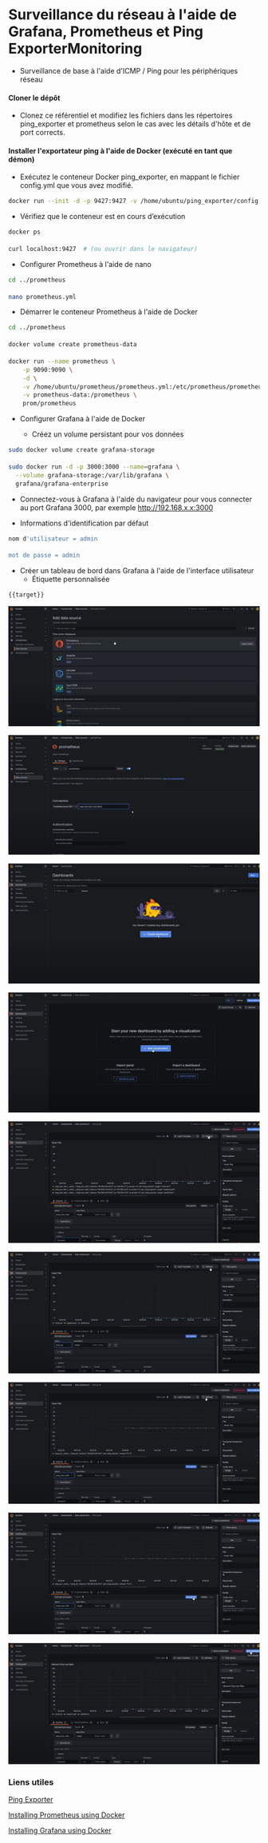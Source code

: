 # Surveillance du réseau à l'aide de Grafana, Prometheus et Ping ExporterMonitoring

- Surveillance de base à l'aide d'ICMP / Ping pour les périphériques réseau

#### Cloner le dépôt

- Clonez ce référentiel et modifiez les fichiers dans les répertoires ping_exporter et prometheus selon le cas avec les détails d'hôte et de port corrects.

#### Installer l'exportateur ping à l'aide de Docker (exécuté en tant que démon)

- Exécutez le conteneur Docker ping_exporter, en mappant le fichier config.yml que vous avez modifié.

```sh
docker run --init -d -p 9427:9427 -v /home/ubuntu/ping_exporter/config.yml:/config/config.yml --name ping_exporter czerwonk/ping_exporter
```

- Vérifiez que le conteneur est en cours d’exécution

```sh
docker ps

curl localhost:9427  # (ou ouvrir dans le navigateur)
```

- Configurer Prometheus à l'aide de nano

```sh
cd ../prometheus

nano prometheus.yml
```

- Démarrer le conteneur Prometheus à l'aide de Docker

```sh
cd ../prometheus

docker volume create prometheus-data

docker run --name prometheus \
    -p 9090:9090 \
    -d \
    -v /home/ubuntu/prometheus/prometheus.yml:/etc/prometheus/prometheus.yml \
    -v prometheus-data:/prometheus \
    prom/prometheus
```

- Configurer Grafana à l'aide de Docker

  - Créez un volume persistant pour vos données

```sh
sudo docker volume create grafana-storage

sudo docker run -d -p 3000:3000 --name=grafana \
  --volume grafana-storage:/var/lib/grafana \
  grafana/grafana-enterprise
```

- Connectez-vous à Grafana à l'aide du navigateur pour vous connecter au port Grafana 3000, par exemple http://192.168.x.x:3000

- Informations d'identification par défaut

```sh
nom d'utilisateur = admin

mot de passe = admin
```

- Créer un tableau de bord dans Grafana à l'aide de l'interface utilisateur
  - Étiquette personnalisée

```sh
{{target}}
```

![network](/Prometheus-Grafana-Network/Network/01.png)

![network](/Prometheus-Grafana-Network/Network/02.png)

![network](/Prometheus-Grafana-Network/Network/03.png)

![network](/Prometheus-Grafana-Network/Network/04.png)

![network](/Prometheus-Grafana-Network/Network/05.png)

![network](/Prometheus-Grafana-Network/Network/06.png)

![network](/Prometheus-Grafana-Network/Network/07.png)

![network](/Prometheus-Grafana-Network/Network/08.png)

![network](/Prometheus-Grafana-Network/Network/09.png)

### Liens utiles

[Ping Exporter](https://github.com/czerwonk/ping_exporter)

[Installing Prometheus using Docker](https://prometheus.io/docs/prometheus/latest/installation/#using-docker)

[Installing Grafana using Docker](https://grafana.com/docs/grafana/latest/setup-grafana/installation/docker/#run-grafana-docker-image)
